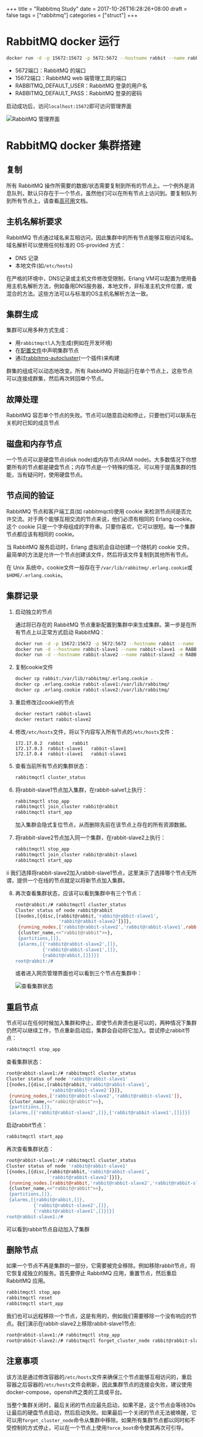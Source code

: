 +++
title = "Rabbitmq Study"
date = 2017-10-26T16:28:26+08:00
draft = false
tags = ["rabbitmq"]
categories = ["struct"]
+++

# RabbitMQ docker 运行

```bash
docker run -d -p 15672:15672 -p 5672:5672 --hostname rabbit --name rabbit -e RABBITMQ_DEFAULT_USER=admin -e RABBITMQ_DEFAULT_PASS=admin rabbitmq:3-management
```

<!--more-->

- 5672端口：RabbitMQ 的端口
- 15672端口：RabbitMQ web 端管理工具的端口
- RABBITMQ_DEFAULT_USER：RabbitMQ 登录的用户名
- RABBITMQ_DEFAULT_PASS：RabbitMQ 登录的密码

启动成功后，访问`localhost:15672`即可访问管理界面

![RabbitMQ 管理界面](/struct/images/rabbitmq_study_img1.png)

# RabbitMQ docker 集群搭建

## 复制

所有 RabbitMQ 操作所需要的数据/状态需要复制到所有的节点上。一个例外是消息队列，默认只存在于一个节点，虽然他们可以在所有节点上访问到。要复制队列到所有节点上，请查看[高可用](http://www.rabbitmq.com/ha.html)文档。

## 主机名解析要求

RabbitMQ 节点通过域名来互相访问，因此集群中的所有节点能够互相访问域名。域名解析可以使用任何标准的 OS-provided 方式：

- DNS 记录
- 本地文件(如`/etc/hosts`)

在严格的环境中，DNS记录或主机文件修改受限制，Erlang VM可以配置为使用备用主机名解析方法，例如备用DNS服务器，本地文件，非标准主机文件位置，或混合的方法。这些方法可以与标准的OS主机名解析方法一致。

## 集群生成

集群可以用多种方式生成：

- 用`rabbitmqctl`人为生成(例如在开发环境)
- 在[配置文件](http://www.rabbitmq.com/configure.html)中声明集群节点
- 通过[rabbitmq-autocluster](https://github.com/rabbitmq/rabbitmq-autocluster/)(一个插件)来构建

群集的组成可以动态地改变。所有 RabbitMQ 开始运行在单个节点上，这些节点可以连接成群集，然后再次转回单个节点。

## 故障处理

RabbitMQ 容忍单个节点的失败。节点可以随意启动和停止，只要他们可以联系在关机时已知的成员节点

## 磁盘和内存节点

一个节点可以是硬盘节点(disk node)或内存节点(RAM node)。大多数情况下你想要所有的节点都是硬盘节点；内存节点是一个特殊的情况，可以用于提高集群的性能，当有疑问时，使用硬盘节点。

## 节点间的验证

RabbitMQ 节点和客户端工具(如 rabbitmqctl)使用 cookie 来检测节点间是否允许交流。对于两个能够互相交流的节点来说，他们必须有相同的 Erlang cookie。这个 cookie 只是一个字母组成的字符串。只要你喜欢，它可以很短。每一个集群节点都应该有相同的 cookie。

当 RabbitMQ 服务启动时，Erlang 虚拟机会自动创建一个随机的 cookie 文件。最简单的方法是允许一个节点创建该文件，然后将该文件复制到其他所有节点。

在 Unix 系统中，cookie文件一般存在于`/var/lib/rabbitmq/.erlang.cookie`或`$HOME/.erlang.cookie`。

## 集群记录

1. 启动独立的节点

    通过将已存在的 RabbitMQ 节点重新配置到集群中来生成集群。第一步是在所有节点上以正常方式启动 RabbitMQ：

    ```bash
    docker run -d -p 15672:15672 -p 5672:5672 --hostname rabbit --name rabbit -e RABBITMQ_DEFAULT_USER=admin -e RABBITMQ_DEFAULT_PASS=admin rabbitmq:3-management
    docker run -d --hostname rabbit-slave1 --name rabbit-slave1 -e RABBITMQ_DEFAULT_USER=admin -e RABBITMQ_DEFAULT_PASS=admin rabbitmq:3-management
    docker run -d --hostname rabbit-slave2 --name rabbit-slave2 -e RABBITMQ_DEFAULT_USER=admin -e RABBITMQ_DEFAULT_PASS=admin rabbitmq:3-management
    ```

2. 复制cookie文件

    ```bash
    docker cp rabbit:/var/lib/rabbitmq/.erlang.cookie .
    docker cp .erlang.cookie rabbit-slave1:/var/lib/rabbitmq/
    docker cp .erlang.cookie rabbit-slave2:/var/lib/rabbitmq/
    ```

3. 重启修改过cookie的节点

    ```bash
    docker restart rabbit-slave1
    docker restart rabbit-slave2
    ```

4. 修改`/etc/hosts`文件，将以下内容写入所有节点的`/etc/hosts`文件：

    ```
    172.17.0.2  rabbit   rabbit
    172.17.0.3  rabbit-slave1   rabbit-slave1
    172.17.0.4  rabbit-slave1   rabbit-slave1
    ```

5. 查看当前所有节点的集群状态：

    ```bash
    rabbitmqctl cluster_status
    ```

6. 将rabbit-slave1节点加入集群，在rabbit-salve1上执行：

    ```bash
    rabbitmqctl stop_app
    rabbitmqctl join_cluster rabbit@rabbit
    rabbitmqctl start_app
    ```

    加入集群会隐式复位节点，从而删除先前在该节点上存在的所有资源数据。

7. 将rabbit-slave2节点加入同一个集群，在rabbit-slave2上执行：

    ```bash
    rabbitmqctl stop_app
    rabbitmqctl join_cluster rabbit@rabbit-slave1
    rabbitmqctl start_app
    ```
ii
    我们选择将rabbit-slave2加入rabbit-slave1节点，这里演示了选择哪个节点无所谓，提供一个在线的节点就足以将新节点加入集群。

8. 再次查看集群状态，应该可以看到集群中有三个节点：

   ```bash
   root@rabbit:/# rabbitmqctl cluster_status
   Cluster status of node rabbit@rabbit
   [{nodes,[{disc,[rabbit@rabbit,'rabbit@rabbit-slave1',
                   'rabbit@rabbit-slave2']}]},
    {running_nodes,['rabbit@rabbit-slave2','rabbit@rabbit-slave1',rabbit@rabbit]},
    {cluster_name,<<"rabbit@rabbit">>},
    {partitions,[]},
    {alarms,[{'rabbit@rabbit-slave2',[]},
             {'rabbit@rabbit-slave1',[]},
             {rabbit@rabbit,[]}]}]
   root@rabbit:/#
   ``` 

   或者进入网页管理界面也可以看到三个节点在集群中：

   ![查看集群状态](/struct/images/rabbitmq_study_img2.png)

## 重启节点

节点可以在任何时候加入集群和停止，即使节点奔溃也是可以的，两种情况下集群仍然可以继续工作，节点重新启动后，集群会自动将它加入。尝试停止rabbit节点：

```bash
rabbitmqctl stop_app
```

查看集群状态：

```bash
root@rabbit-slave1:/# rabbitmqctl cluster_status
Cluster status of node 'rabbit@rabbit-slave1'
[{nodes,[{disc,[rabbit@rabbit,'rabbit@rabbit-slave1',
                'rabbit@rabbit-slave2']}]},
 {running_nodes,['rabbit@rabbit-slave2','rabbit@rabbit-slave1']},
 {cluster_name,<<"rabbit@rabbit">>},
 {partitions,[]},
 {alarms,[{'rabbit@rabbit-slave2',[]},{'rabbit@rabbit-slave1',[]}]}]
```

启动rabbit节点：

```bash
rabbitmqctl start_app
```

再次查看集群状态：

```bash
root@rabbit-slave1:/# rabbitmqctl cluster_status
Cluster status of node 'rabbit@rabbit-slave1'
[{nodes,[{disc,[rabbit@rabbit,'rabbit@rabbit-slave1',
                'rabbit@rabbit-slave2']}]},
 {running_nodes,[rabbit@rabbit,'rabbit@rabbit-slave2','rabbit@rabbit-slave1']},
 {cluster_name,<<"rabbit@rabbit">>},
 {partitions,[]},
 {alarms,[{rabbit@rabbit,[]},
          {'rabbit@rabbit-slave2',[]},
          {'rabbit@rabbit-slave1',[]}]}]
root@rabbit-slave1:/#
```

可以看到rabbit节点自动加入了集群

## 删除节点

如果一个节点不再是集群的一部分，它需要被完全移除。例如移除rabbit节点，将它恢复成独立的服务。首先要停止 RabbitMQ 应用，重置节点，然后重启 RabbitMQ 应用。

```bash
rabbitmqctl stop_app
rabbitmqctl reset
rabbitmqctl start_app
```

我们也可以远程移除一个节点，这是有用的，例如我们需要移除一个没有响应的节点。我们演示在rabbit-slave2上移除rabbit-slave1节点:

```bash
root@rabbit-slave1:/# rabbitmqctl stop_app
root@rabbit-slave2:/# rabbitmqctl forget_cluster_node rabbit@rabbit-slave1
```

## 注意事项

该方法是通过修改容器的`/etc/hosts`文件来确保三个节点能够互相访问的，重启容器之后容器的`/etc/hosts`文件会刷新，因此集群节点的连接会失败，建议使用docker-compose，openshift之类的工具或平台。

当整个集群关闭时，最后关闭的节点应最先启动，如果不是，这个节点会等待30s让最后的硬盘节点启动，然后启动失败。如果最后一个关闭的节点无法被唤醒，它可以用`forget_cluster_node`命令从集群中移除。如果所有集群节点都以同时和不受控制的方式停止，可以在一个节点上使用`force_boot`命令使其再次可引导。

